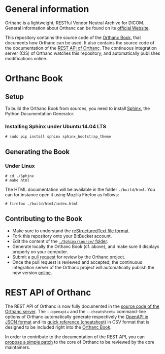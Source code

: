 General information
===================

Orthanc is a lightweight, RESTful Vendor Neutral Archive for
DICOM. General information about Orthanc can be found on its
[official Website](http://www.orthanc-server.com/).

This repository contains the source code of the
[Orthanc Book](https://orthanc.uclouvain.be/book/), that documents how
Orthanc can be used. It also contains the source code of the
documentation of the
[REST API of Orthanc](https://orthanc.uclouvain.be/api/). The continuous
integration server (CIS) of Orthanc watches this repository, and
automatically publishes modifications online.


Orthanc Book
============

Setup
-----

To build the Orthanc Book from sources, you need to install
[Sphinx](http://www.sphinx-doc.org/), the Python Documentation
Generator.


### Installing Sphinx under Ubuntu 14.04 LTS ###

    # sudo pip install sphinx sphinx_bootstrap_theme


Generating the Book
-------------------

### Under Linux ###

    # cd ./Sphinx
    # make html

The HTML documentation will be available in the folder
`./build/html`. You can for instance open it using Mozilla Firefox as
follows:

    # firefox ./build/html/index.html


Contributing to the Book
------------------------

 * Make sure to understand the
   [reStructuredText file format](https://en.wikipedia.org/wiki/ReStructuredText).
 * Fork this repository onto your BitBucket account.
 * Edit the content of the
   [`./Sphinx/source/` folder](./Sphinx/source/).
 * Generate locally the Orthanc Book (cf. above), and make sure it
   displays properly on your computer.
 * Submit a
   [pull request](https://confluence.atlassian.com/bitbucket/create-a-pull-request-945541466.html)
   for review by the Orthanc project.
 * Once the pull request is reviewed and accepted, the continuous
   integration server of the Orthanc project will automatically
   publish the new version [online](https://orthanc.uclouvain.be/book/).



REST API of Orthanc
===================

The REST API of Orthanc is now fully documented in the [source code of
the Orthanc
server](https://orthanc.uclouvain.be/hg/orthanc/file/default/OrthancServer/Sources/OrthancRestApi).
The `--openapi=` and the `--cheatsheet=` command-line options of
Orthanc automatically generate respectively the [OpenAPI in JSON
format](https://swagger.io/specification/) and its [quick reference
(cheatsheet)](https://orthanc.uclouvain.be/book/users/rest-cheatsheet.html)
in CSV format that is designed to be included right into the [Orthanc
Book](https://orthanc.uclouvain.be/hg/orthanc-book/file/default/Sphinx/source/users/rest-cheatsheet.csv).

In order to contribute to the documentation of the REST API, you can
[propose a simple
patch](https://orthanc.uclouvain.be/book/developers/repositories.html#simple-patch-import-export)
to the core of Orthanc to be reviewed by the core maintainers.
